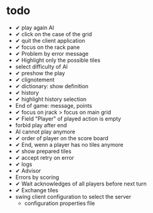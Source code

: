 # todo

- ✔ play again AI
- ✔ click on the case of the grid
- ✔ quit the client application
- ✔ focus on the rack pane
- ✔ Problem by error message
- ✔ Highlight only the possible tiles
- select difficulty of AI
- ✔ preshow the play
- ✔ clignotement
- ✔ dictionary: show definition
- ✔ history
- ✔ highlight history selection
- End of game: message, points
- ✔ focus on jrack > focus on main grid
- ✔ Field "Player" of played action is empty
- forbid play after end
- AI cannot play anymore
- ✔ order of player on the score board
- ✔ End, wenn a player has no tiles anymore
- ✔ show prepared tiles
- ✔ accept retry on error
- ✔ logs
- ✔ Advisor
- Errors by scoring
- ✔ Wait acknowledges of all players before next turn
- ✔ Exchange tiles
- swing client configuration to select the server
    - configuration properties file